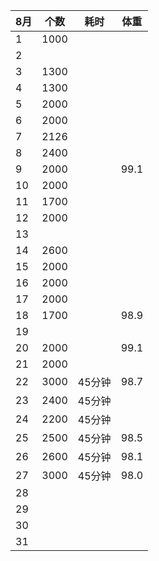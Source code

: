 |8月   |个数   |耗时   |体重   |
| ------------ | ------------ | ------------ |------------ |
| 1  | 1000  |   |    |
| 2  |   |   |    |
| 3  | 1300  |   |    |
| 4  | 1300  |   |    |
| 5  | 2000  |   |    |
| 6  | 2000  |   |    |
| 7  | 2126  |   |    |
| 8  | 2400  |   |    |
| 9  | 2000  |   | 99.1   |
| 10 | 2000  |   |    |
| 11 | 1700  |   |    |
| 12 | 2000  |   |    |
| 13 |   |   |    |
| 14 | 2600  |   |    |
| 15 | 2000  |   |    |
| 16 | 2000  |   |    |
| 17 | 2000  |   |    |
| 18 | 1700  |   | 98.9   |
| 19 |   |   |    |
| 20 | 2000  |   | 99.1   |
| 21 | 2000  |   |    |
| 22 | 3000  | 45分钟  | 98.7   |
| 23 | 2400  | 45分钟   |    |
| 24 | 2200  | 45分钟  |    |
| 25 | 2500  | 45分钟  | 98.5   |
| 26 | 2600  | 45分钟  | 98.1  |
| 27 | 3000  | 45分钟  | 98.0   |
| 28 |   |   |    |
| 29 |   |   |    |
| 30 |   |   |    |
| 31 |   |   |    |
